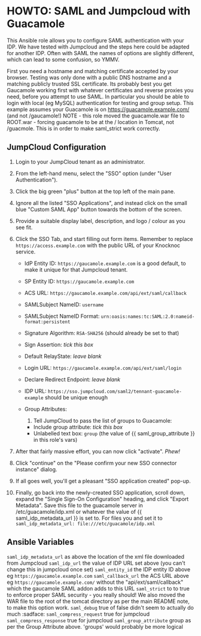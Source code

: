 HOWTO: SAML and Jumpcloud with Guacamole
=========

This Ansible role allows you to configure SAML authentication with your IDP. We have tested with Jumpcloud and the steps here could be adapted for another IDP. Often with SAML the names of options are slightly different, which can lead to some confusion, so YMMV.

First you need a hostname and matching certificate accepted by your browser. Testing was only done with a public DNS hostname and a matching publicly trusted SSL certificate. 
Its probably best you get Gaucamole working first with whatever certificates and reverse proxies you need, before you attempt to use SAML. In particular you should be able to login with local (eg MySQL) authentication for testing and group setup. This example assumes your Guacamole is on https://guacamole.example.com/ (and not /gaucamole!)
NOTE - this role moved the guacamole.war file to ROOT.war - forcing guacamole to be at the / location in Tomcat, not /guacmole. This is in order to make saml_strict work correctly.


## JumpCloud Configuration

1. Login to your JumpCloud tenant as an administrator.

1. From the left-hand menu, select the "SSO" option (under "User Authentication").

1. Click the big green "plus" button at the top left of the main pane.

1. Ignore all the listed "SSO Applications", and instead click on the small blue
   "Custom SAML App" button towards the bottom of the screen.

1. Provide a suitable display label, description, and logo / colour as you see
   fit.

1. Click the SSO Tab, and start filling out
   form items.  Remember to replace `https://access.example.com` with the public URL
   of your Knocknoc service.

   * IdP Entity ID: `https://gaucamole.example.com` is a good default, to make it unique for that Jumpcloud tenant.
   * SP Entity ID: `https://gaucamole.example.com`
   * ACS URL: `https://gaucamole.example.com/api/ext/saml/callback`
   * SAMLSubject NameID: `username`
   * SAMLSubject NameID Format: `urn:oasis:names:tc:SAML:2.0:nameid-format:persistent`
   * Signature Algorithm: `RSA-SHA256` (should already be set to that)
   * Sign Assertion: *tick this box*
   * Default RelayState: *leave blank*
   * Login URL: `https://gaucamole.example.com/api/ext/saml/login`
   * Declare Redirect Endpoint: *leave blank*
   * IDP URL: `https://sso.jumpcloud.com/saml2/tennant-guacamole-example` should be unique enough

   * Group Attributes:
     1. Tell JumpCloud to pass the list of groups to Guacamole:
       * Include group attribute: *tick this box*
       * Unlabelled text box: `group` (the value of {{ saml_group_attribute }} in this role's vars)

1. After that fairly massive effort, you can now click "activate".  *Phew!*

1. Click "continue" on the "Please confirm your new SSO connector instance" dialog.

1. If all goes well, you'll get a pleasant "SSO application created" pop-up.

1. Finally, go back into the newly-created SSO application, scroll down, expand the
   "Single Sign-On Configuration" heading, and click "Export Metadata".  Save this file
    to the guacamole server in /etc/guacamole/idp.xml or whatever the value of {{ saml_idp_metadata_url }} is set to. 
    For files you and set it to `saml_idp_metadata_url: file:///etc/guacamole/idp.xml`

 ## Ansible Variables

`saml_idp_metadata_url` as above the location of the xml file downloaded from Jumpcloud
`saml_idp_url` the value of IDP URL set above (you can't change this in jumpcloud once set)
`saml_entity_id` the IDP entity ID above eg `https://gaucamole.example.com`
`saml_callback_url` the ACS URL above eg `https://gaucamole.example.com/` without the "api/ext/saml/callback" which the gaucamole SAML addon adds to this URL
`saml_strict` to to true to enforce proper SAML security - you really should! We also moved the WAR file to the root of the tomcat directory as per the main README note, to make this option work.
`saml_debug` true of false didn't seem to actually do much :sadface:
`saml_compress_request` true for jumpcloud
`saml_compress_response` true for jumpcloud
`saml_group_attribute` group as per the Group Attribute above. 'groups' would probably be more logical